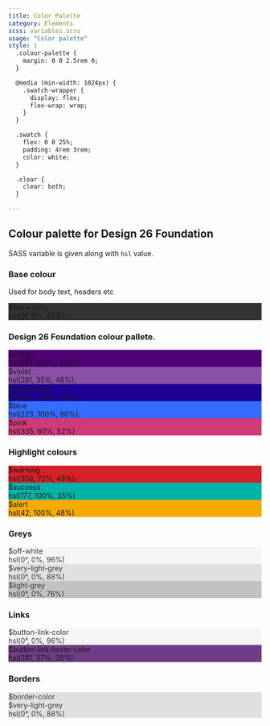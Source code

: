 ```yaml
---
title: Color Palette
category: Elements
scss: variables.scss
usage: "Color palette"
style: |
  .colour-palette {
    margin: 0 0 2.5rem 0;
  }

  @media (min-width: 1024px) {
    .swatch-wrapper {
      display: flex;
      flex-wrap: wrap;
    }
  }

  .swatch {
    flex: 0 0 25%;
    padding: 4rem 3rem;
    color: white;
  }

  .clear {
    clear: both;
  }

---
```


## Colour palette for Design 26 Foundation

SASS variable is given along with `hsl` value.

<div class="colour-palette">
  <h3>Base colour</h3>
  <p>Used for body text, headers etc</p>
  <div class="swatch-wrapper">
    <div class="swatch"  style="background-color: hsl(0, 0%, 20%);">
      $base-color<br>hsl(0°, 0%, 20%)
    </div>
  </div>
</div>

<div class="colour-palette">
  <h3>Design 26 Foundation colour pallete.</h3>
   <div class="swatch-wrapper">
    <div class="swatch" style="background-color: hsl(281, 100%, 23%);">
      $indigo<br>hsl(281, 100%, 23%)
    </div>
    <div class="swatch" style="background-color: hsl(281, 35%, 48%);">
      $violet<br>hsl(281, 35%, 48%);
    </div>
    <div class="swatch" style="background-color: hsl(252, 100%, 29%);">
      $ultramarine<br>hsl(252, 100%, 29%);
    </div>
    <div class="swatch" style="background-color: hsl(223, 100%, 60%);">
      $blue<br>hsl(223, 100%, 60%);
    </div>
    <div class="swatch" style="background-color: hsl(335, 60%, 52%);">
      $pink<br>hsl(335, 60%, 52%)
    </div>
  </div>
</div>

<div class="colour-palette">
  <h3>Highlight colours</h3>
  <div class="swatch-wrapper">
    <div class="swatch" style="background-color: hsl(358, 72%, 48%);">
      $warning<br>hsl(358, 72%, 48%);
    </div>
    <div class="swatch"  style="background-color: hsl(177, 100%, 35%);">
      $success<br>hsl(177, 100%, 35%)
    </div>
    <div class="swatch"  style="background-color: hsl(42, 100%, 48%);">
      $alert<br>hsl(42, 100%, 48%)
    </div>
  </div>
</div>

<div class="colour-palette">
  <h3>Greys</h3>
  <div class="swatch-wrapper">
    <div class="swatch" style="background-color: hsl(0, 0%, 96%);color: hsl(0, 0%, 20%)">
      $off-white<br>hsl(0°, 0%, 96%)
    </div>
    <div class="swatch"  style="background-color: hsl(0, 0%, 88%);color: hsl(0, 0%, 20%)">
      $very-light-grey<br>hsl(0°, 0%, 88%)
    </div>
    <div class="swatch"  style="background-color: hsl(0, 0%, 76%);color: hsl(0, 0%, 20%)">
      $light-grey<br>hsl(0°, 0%, 76%)
    </div>
  </div>
</div>

<div class="colour-palette">
  <h3>Links</h3>
  <div class="swatch-wrapper">
    <div class="swatch" style="background-color: hsl(0, 0%, 96%);color: hsl(0, 0%, 20%)">
      $button-link-color<br>hsl(0°, 0%, 96%)
    </div>
    <div class="swatch"  style="background-color: hsl(281, 37%, 38%);">
      $button-link-hover-color<br>hsl(281, 37%, 38%)
    </div>
  </div>
</div>

<div class="colour-palette">
  <h3>Borders</h3>
  <div class="swatch-wrapper">
    <div class="swatch"  style="background-color: hsl(0, 0%, 88%);color: hsl(0, 0%, 20%)">
      $border-color<br>$very-light-grey<br>hsl(0°, 0%, 88%)
    </div>
  </div>
</div>